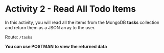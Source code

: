 
# Activity 2 - Read All Todo Items 

In this activity, you will read all the items from the MongoDB **tasks** collection and return them as a JSON array to the user. 

Route: `/tasks`


**You can use POSTMAN to view the returned data**